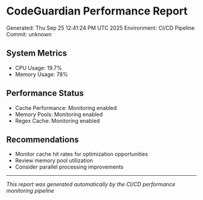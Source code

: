 # CodeGuardian Performance Report
Generated: Thu Sep 25 12:41:24 PM UTC 2025
Environment: CI/CD Pipeline
Commit: unknown

## System Metrics
- CPU Usage: 19.7%
- Memory Usage: 78%

## Performance Status
- Cache Performance: Monitoring enabled
- Memory Pools: Monitoring enabled
- Regex Cache: Monitoring enabled

## Recommendations
- Monitor cache hit rates for optimization opportunities
- Review memory pool utilization
- Consider parallel processing improvements

---
*This report was generated automatically by the CI/CD performance monitoring pipeline*
